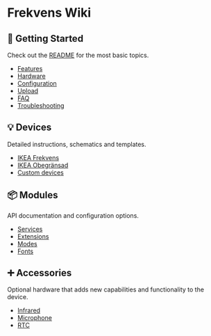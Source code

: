 # Frekvens Wiki

## 🚀 Getting Started

Check out the [README](https://github.com/VIPnytt/Frekvens?tab=readme-ov-file#readme) for the most basic topics.

- [Features](https://github.com/VIPnytt/Frekvens/?tab=readme-ov-file#-features)
- [Hardware](https://github.com/VIPnytt/Frekvens/?tab=readme-ov-file#-hardware)
- [Configuration](https://github.com/VIPnytt/Frekvens/?tab=readme-ov-file#-configuration)
- [Upload](https://github.com/VIPnytt/Frekvens/?tab=readme-ov-file#-upload)
- [FAQ](https://github.com/VIPnytt/Frekvens/?tab=readme-ov-file#-faq)
- [Troubleshooting](https://github.com/VIPnytt/Frekvens/?tab=readme-ov-file#-troubleshooting)

## 💡 Devices

Detailed instructions, schematics and templates.

- [IKEA Frekvens](Frekvens)
- [IKEA Obegränsad](Obegransad)
- [Custom devices](Custom)

## 📦 Modules

API documentation and configuration options.

- [Services](Services)
- [Extensions](Extensions)
- [Modes](Modes)
- [Fonts](Fonts)

## ➕ Accessories

Optional hardware that adds new capabilities and functionality to the device.

- [Infrared](Infrared)
- [Microphone](Microphone)
- [RTC](RTC)
